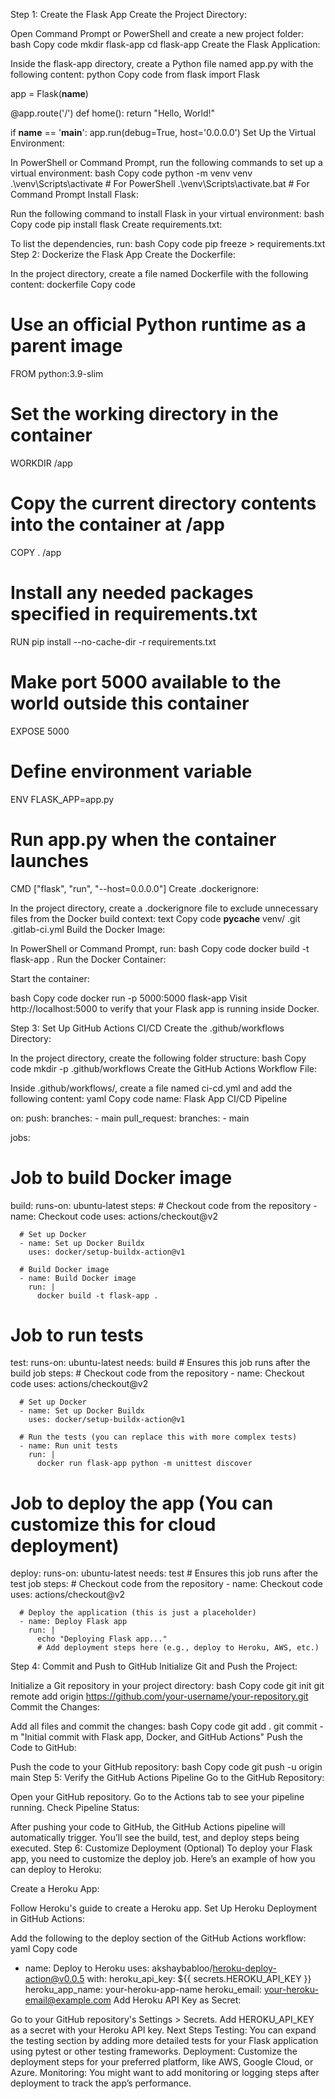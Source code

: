 Step 1: Create the Flask App
Create the Project Directory:

Open Command Prompt or PowerShell and create a new project folder:
bash
Copy code
mkdir flask-app
cd flask-app
Create the Flask Application:

Inside the flask-app directory, create a Python file named app.py with the following content:
python
Copy code
from flask import Flask

app = Flask(__name__)

@app.route('/')
def home():
    return "Hello, World!"

if __name__ == '__main__':
    app.run(debug=True, host='0.0.0.0')
Set Up the Virtual Environment:

In PowerShell or Command Prompt, run the following commands to set up a virtual environment:
bash
Copy code
python -m venv venv
.\venv\Scripts\activate  # For PowerShell
.\venv\Scripts\activate.bat  # For Command Prompt
Install Flask:

Run the following command to install Flask in your virtual environment:
bash
Copy code
pip install flask
Create requirements.txt:

To list the dependencies, run:
bash
Copy code
pip freeze > requirements.txt
Step 2: Dockerize the Flask App
Create the Dockerfile:

In the project directory, create a file named Dockerfile with the following content:
dockerfile
Copy code
# Use an official Python runtime as a parent image
FROM python:3.9-slim

# Set the working directory in the container
WORKDIR /app

# Copy the current directory contents into the container at /app
COPY . /app

# Install any needed packages specified in requirements.txt
RUN pip install --no-cache-dir -r requirements.txt

# Make port 5000 available to the world outside this container
EXPOSE 5000

# Define environment variable
ENV FLASK_APP=app.py

# Run app.py when the container launches
CMD ["flask", "run", "--host=0.0.0.0"]
Create .dockerignore:

In the project directory, create a .dockerignore file to exclude unnecessary files from the Docker build context:
text
Copy code
__pycache__
venv/
.git
.gitlab-ci.yml
Build the Docker Image:

In PowerShell or Command Prompt, run:
bash
Copy code
docker build -t flask-app .
Run the Docker Container:

Start the container:

bash
Copy code
docker run -p 5000:5000 flask-app
Visit http://localhost:5000 to verify that your Flask app is running inside Docker.

Step 3: Set Up GitHub Actions CI/CD
Create the .github/workflows Directory:

In the project directory, create the following folder structure:
bash
Copy code
mkdir -p .github/workflows
Create the GitHub Actions Workflow File:

Inside .github/workflows/, create a file named ci-cd.yml and add the following content:
yaml
Copy code
name: Flask App CI/CD Pipeline

on:
  push:
    branches:
      - main
  pull_request:
    branches:
      - main

jobs:
  # Job to build Docker image
  build:
    runs-on: ubuntu-latest
    steps:
      # Checkout code from the repository
      - name: Checkout code
        uses: actions/checkout@v2

      # Set up Docker
      - name: Set up Docker Buildx
        uses: docker/setup-buildx-action@v1

      # Build Docker image
      - name: Build Docker image
        run: |
          docker build -t flask-app .

  # Job to run tests
  test:
    runs-on: ubuntu-latest
    needs: build  # Ensures this job runs after the build job
    steps:
      # Checkout code from the repository
      - name: Checkout code
        uses: actions/checkout@v2

      # Set up Docker
      - name: Set up Docker Buildx
        uses: docker/setup-buildx-action@v1

      # Run the tests (you can replace this with more complex tests)
      - name: Run unit tests
        run: |
          docker run flask-app python -m unittest discover

  # Job to deploy the app (You can customize this for cloud deployment)
  deploy:
    runs-on: ubuntu-latest
    needs: test  # Ensures this job runs after the test job
    steps:
      # Checkout code from the repository
      - name: Checkout code
        uses: actions/checkout@v2

      # Deploy the application (this is just a placeholder)
      - name: Deploy Flask app
        run: |
          echo "Deploying Flask app..."
          # Add deployment steps here (e.g., deploy to Heroku, AWS, etc.)
Step 4: Commit and Push to GitHub
Initialize Git and Push the Project:

Initialize a Git repository in your project directory:
bash
Copy code
git init
git remote add origin https://github.com/your-username/your-repository.git
Commit the Changes:

Add all files and commit the changes:
bash
Copy code
git add .
git commit -m "Initial commit with Flask app, Docker, and GitHub Actions"
Push the Code to GitHub:

Push the code to your GitHub repository:
bash
Copy code
git push -u origin main
Step 5: Verify the GitHub Actions Pipeline
Go to the GitHub Repository:

Open your GitHub repository.
Go to the Actions tab to see your pipeline running.
Check Pipeline Status:

After pushing your code to GitHub, the GitHub Actions pipeline will automatically trigger. You’ll see the build, test, and deploy steps being executed.
Step 6: Customize Deployment (Optional)
To deploy your Flask app, you need to customize the deploy job. Here’s an example of how you can deploy to Heroku:

Create a Heroku App:

Follow Heroku's guide to create a Heroku app.
Set Up Heroku Deployment in GitHub Actions:

Add the following to the deploy section of the GitHub Actions workflow:
yaml
Copy code
- name: Deploy to Heroku
  uses: akshaybabloo/heroku-deploy-action@v0.0.5
  with:
    heroku_api_key: ${{ secrets.HEROKU_API_KEY }}
    heroku_app_name: your-heroku-app-name
    heroku_email: your-heroku-email@example.com
Add Heroku API Key as Secret:

Go to your GitHub repository's Settings > Secrets.
Add HEROKU_API_KEY as a secret with your Heroku API key.
Next Steps
Testing: You can expand the testing section by adding more detailed tests for your Flask application using pytest or other testing frameworks.
Deployment: Customize the deployment steps for your preferred platform, like AWS, Google Cloud, or Azure.
Monitoring: You might want to add monitoring or logging steps after deployment to track the app’s performance.